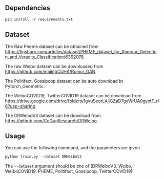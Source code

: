 ## Dependencies

```python
pip install -r requirements.txt
```

## Dataset
The Raw Pheme dataset can be obtained from https://figshare.com/articles/dataset/PHEME_dataset_for_Rumour_Detection_and_Veracity_Classification/6392078.

The raw Weibo dataset can be downloaded from https://github.com/majingCUHK/Rumor_GAN.

The Politifact, Gossipcop dataset can be auto download bt Pytorch_Geometric.

The WeiboCOVID19, TwitterCOVID19 dataset can be download from https://drive.google.com/drive/folders/1gvuSeorLAljGZaD7gyWrUA0gyotT_rl6?usp=sharing.

The DRWeiboV3 dataset can be download from https://github.com/CcQunResearch/DRWeibo.

## Usage

You can use the following command, and the parameters are given

```python
python train.py --dataset DRWeiboV3
```

The `--dataset` argument should be one of [DRWeiboV3, Weibo, WeiboCOVID19, PHEME, Politifact, Gossipcop, TwitterCOVID19].
